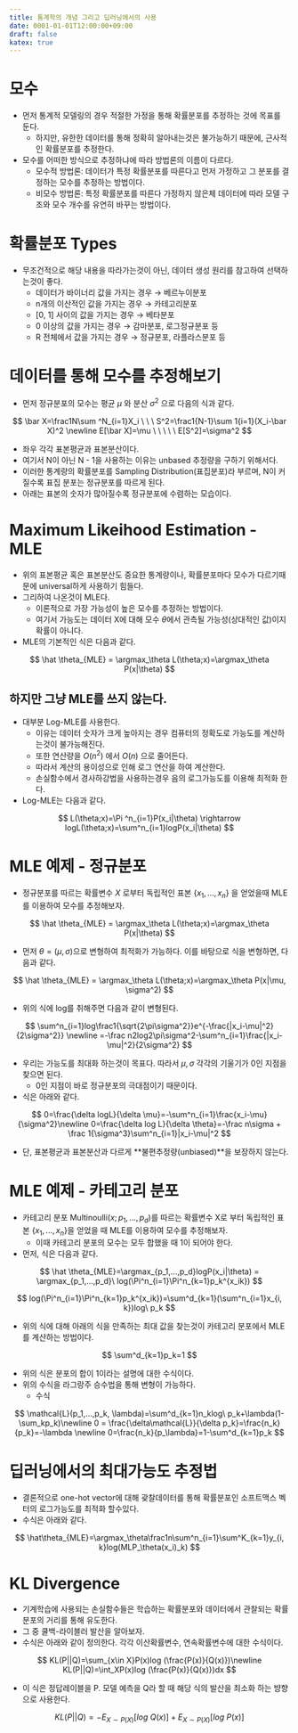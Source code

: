 ```yaml
---
title: 통계학의 개념 그리고 딥러닝에서의 사용
date: 0001-01-01T12:00:00+09:00
draft: false
katex: true
---
```


# 모수

- 먼저 통계적 모델링의 경우 적절한 가정을 통해 확률분포를 추정하는 것에 목표를 둔다.
    - 하지만, 유한한 데이터를 통해 정확히 알아내는것은 불가능하기 때문에, 근사적인 확률분포를 추정한다.
- 모수를 어떠한 방식으로 추정하냐에 따라 방법론의 이름이 다르다.
    - 모수적 방법론: 데이터가 특정 확률분포를 따른다고 먼저 가정하고 그 분포를 결정하는 모수를 추정하는 방법이다.
    - 비모수 방법론: 특정 확률분포를 따른다 가정하지 않은체 데이터에 따라 모델 구조와 모수 개수를 유연히 바꾸는 방법이다.

# 확률분포 Types

- 무조건적으로 해당 내용을 따라가는것이 아닌, 데이터 생성 원리를 참고하여 선택하는것이 좋다.
    - 데이터가 바이너리 값을 가지는 경우 → 베르누이분포
    - n개의 이산적인 값을 가지는 경우 → 카테고리분포
    - [0, 1] 사이의 값을 가지는 경우 → 베타분포
    - 0 이상의 값을 가지는 경우 → 감마분포, 로그정규분포 등
    - R 전체에서 값을 가지는 경우 → 정규분포, 라플라스분포 등

# 데이터를 통해 모수를 추정해보기

- 먼저 정규분포의 모수는 평균 $\mu$ 와 분산 $\sigma^2$ 으로 다음의 식과 같다.

$$
\bar X=\frac1N\sum ^N_{i=1}X_i \ \ \ 
S^2=\frac1{N-1}\sum 1{i=1}(X_i-\bar X)^2 \newline
E[\bar X]=\mu \ \ \ \ \ E[S^2]=\sigma^2
$$

- 좌우 각각 표본평균과 표본분산이다.
- 여기서 N이 아닌 N - 1을 사용하는 이유는 unbased 추정량을 구하기 위해서다.
- 이러한 통계량의 확률분포를 Sampling Distribution(표집분포)라 부르며, N이 커질수록 표집 분포는 정규분포를 따르게 된다.
- 아래는 표본의 숫자가 많아질수록 정규분포에 수렴하는 모습이다.
    

# Maximum Likeihood Estimation - MLE

- 위의 표본평균 혹은 표본분산도 중요한 통계량이나, 확률분포마다 모수가 다르기때문에 universal하게 사용하기 힘들다.
- 그리하여 나온것이 MLE다.
    - 이론적으로 가장 가능성이 높은 모수를 추정하는 방법이다.
    - 여기서 가능도는 데이터 X에 대해 모수 $\theta$에서 관측될 가능성(상대적인 값)이지 확률이 아니다.
- MLE의 기본적인 식은 다음과 같다.

$$
\hat \theta_{MLE} = \argmax_\theta L(\theta;x)=\argmax_\theta P(x|\theta)
$$

## 하지만 그냥 MLE를 쓰지 않는다.

- 대부분 Log-MLE를 사용한다.
    - 이유는 데이터 숫자가 크게 높아지는 경우 컴퓨터의 정확도로 가능도를 계산하는것이 불가능해진다.
    - 또한 연산량을 $O(n^2)$ 에서 $O(n)$ 으로 줄어든다.
    - 따라서 계산의 용이성으로 인해 로그 연산을 하여 계산한다.
    - 손실함수에서 경사하강법을 사용하는경우 음의 로그가능도를 이용해 최적화 한다.
- Log-MLE는 다음과 같다.

$$
L(\theta;x)=\Pi ^n_{i=1}P(x_i|\theta) \rightarrow logL(\theta;x)=\sum^n_{i=1}logP(x_i|\theta)
$$

# MLE 예제 - 정규분포

- 정규분포를 따르는 확률변수 $X$ 로부터 독립적인 표본 $\{x_1, ... , x_n\}$ 을 얻었을때 MLE를 이용하여 모수를 추정해보자.
    
$$
\hat \theta_{MLE} = \argmax_\theta L(\theta;x)=\argmax_\theta P(x|\theta)
$$
    
- 먼저 $\theta=(\mu, \sigma)$으로 변형하여 최적화가 가능하다. 이를 바탕으로 식을 변형하면, 다음과 같다.
    
$$
\hat \theta_{MLE} = \argmax_\theta L(\theta;x)=\argmax_\theta P(x|\mu, \sigma^2)
$$
    
- 위의 식에 log를 취해주면 다음과 같이 변형된다.

$$
\sum^n_{i=1}log\frac1{\sqrt{2\pi\sigma^2}}e^{-\frac{|x_i-\mu|^2}{2\sigma^2}} \newline
=-\frac n2log2\pi\sigma^2-\sum^n_{i=1}\frac{|x_i-\mu|^2}{2\sigma^2}
$$

- 우리는 가능도를 최대화 하는것이 목표다. 따라서 $\mu, \sigma$ 각각의 기울기가 0인 지점을 찾으면 된다.
    - 0인 지점이 바로 정규분포의 극대점이기 때문이다.
- 식은 아래와 같다.

$$
0=\frac{\delta logL}{\delta \mu}=-\sum^n_{i=1}\frac{x_i-\mu}{\sigma^2}\newline
0=\frac{\delta log L}{\delta \theta}=-\frac n\sigma + \frac 1{\sigma^3}\sum^n_{i=1}|x_i-\mu|^2
$$

- 단, 표본평균과 표본분산과 다르게 **불편추정량(unbiased)**을 보장하지 않는다.

# MLE 예제 - 카테고리 분포

- 카테고리 분포 Multinoulli$(x;p_1, ..., p_d)$를 따르는 확률변수 X로 부터 독립적인 표본 $\{x_1, ..., x_n\}$을 얻었을 때 MLE를 이용하여 모수를 추정해보자.
    - 이때 카테고리 분포의 모수는 모두 합했을 때 1이 되어야 한다.
- 먼저, 식은 다음과 같다.

$$
\hat \theta_{MLE}=\argmax_{p_1,...,p_d}logP(x_i|\theta) = \argmax_{p_1,...,p_d}\ log(\Pi^n_{i=1}\Pi^n_{k=1}p_k^{x_ik})
$$

$$
log(\Pi^n_{i=1}\Pi^n_{k=1}p_k^{x_ik})=\sum^d_{k=1}(\sum^n_{i=1}x_{i, k})log\ p_k
$$

- 위의 식에 대해 아래의 식을 만족하는 최대 값을 찾는것이 카테고리 분포에서 MLE를 계산하는 방법이다.
    
$$
\sum^d_{k=1}p_k=1
$$
    
- 위의 식은 분포의 합이 1이라는 설명에 대한 수식이다.
- 위의 수식을 라그랑주 승수법을 통해 변형이 가능하다.
    - 수식
    
$$
\mathcal{L}(p_1,...,p_k, \lambda)=\sum^d_{k=1}n_klog\ p_k+\lambda(1-\sum_kp_k)\newline
0 = \frac{\delta\mathcal{L}}{\delta p_k}=\frac{n_k}{p_k}=-\lambda \newline
0=\frac{n_k}{p_\lambda}=1-\sum^d_{k=1}p_k
$$
    

# 딥러닝에서의 최대가능도 추정법

- 결론적으로 one-hot vector에 대해 괒찰데이터를 통해 확률분포인 소프트맥스 벡터의 로그가능도를 최적화 할수있다.
- 수식은 아래와 같다.

$$
\hat\theta_{MLE}=\argmax_\theta\frac1n\sum^n_{i=1}\sum^K_{k=1}y_{i, k}log(MLP_\theta(x_i)_k)
$$

# KL Divergence

- 기계학습에 사용되는 손실함수들은 학습하는 확률분포와 데이터에서 관찰되는 확률분포의 거리를 통해 유도한다.
- 그 중 쿨백-라이블러 발산을 알아보자.
- 수식은 아래와 같이 정의한다. 각각 이산확률변수, 연속확률변수에 대한 수식이다.

$$
KL(P||Q)=\sum_{x\in X}P(x)log (\frac{P(x)}{Q(x)})\newline
KL(P||Q)=\int_XP(x)log (\frac{P(x)}{Q(x)})dx
$$

- 이 식은 정답레이블을 P. 모델 예측을 Q라 할 때 해당 식의 발산을 최소화 하는 뱡향으로 사용한다.

$$
KL(P||Q)=-E_{X\sim P(X)}[log\ Q(x)]+E_{X\sim P(X)}[log\ P(x)]
$$